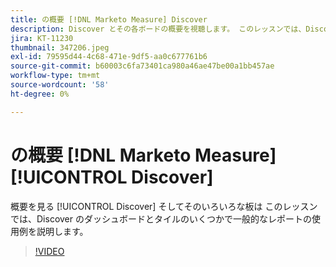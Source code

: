 ```yaml
---
title: の概要 [!DNL Marketo Measure] Discover
description: Discover とその各ボードの概要を視聴します。 このレッスンでは、Discover のダッシュボードとタイルのいくつかで一般的なレポートの使用例を説明します。
jira: KT-11230
thumbnail: 347206.jpeg
exl-id: 79595d44-4c68-471e-9df5-aa0c677761b6
source-git-commit: b60003c6fa73401ca980a46ae47be00a1bb457ae
workflow-type: tm+mt
source-wordcount: '58'
ht-degree: 0%

---
```


# の概要 [!DNL Marketo Measure] [!UICONTROL Discover]

概要を見る [!UICONTROL Discover] そしてそのいろいろな板は このレッスンでは、Discover のダッシュボードとタイルのいくつかで一般的なレポートの使用例を説明します。

>[!VIDEO](https://video.tv.adobe.com/v/347206/?quality=12&learn=on)
